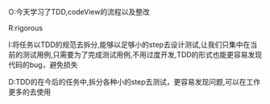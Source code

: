 O:今天学习了TDD,codeView的流程以及整改

R:rigorous

I:将任务以TDD的规范去拆分,能够以足够小的step去设计测试,让我们只集中在当前的测试用例,只需要为了完成测试用例,不用过度开发,TDD的形式也能更容易发现代码的bug，避免损失

D:TDD的在今后的任务中,拆分各种小的step去测试，更容易发现问题,可以在工作更多的去使用